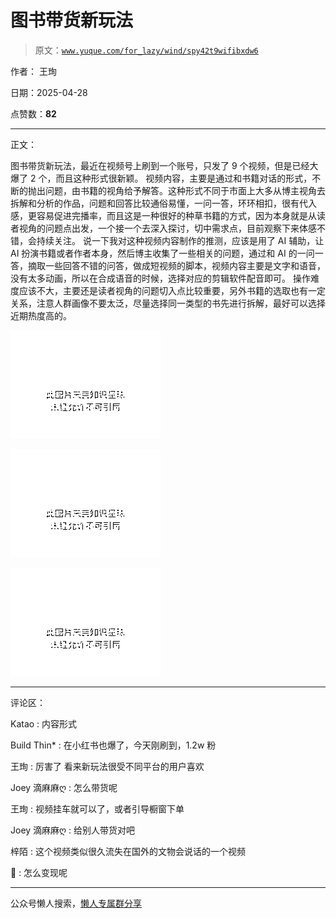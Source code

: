 # 图书带货新玩法

> 原文：[`www.yuque.com/for_lazy/wind/spy42t9wifibxdw6`](https://www.yuque.com/for_lazy/wind/spy42t9wifibxdw6)

作者： 王珣

日期：2025-04-28

点赞数：**82**

* * *

正文：

图书带货新玩法，最近在视频号上刷到一个账号，只发了 9 个视频，但是已经大爆了 2 个，而且这种形式很新颖。
视频内容，主要是通过和书籍对话的形式，不断的抛出问题，由书籍的视角给予解答。这种形式不同于市面上大多从博主视角去拆解和分析的作品，问题和回答比较通俗易懂，一问一答，环环相扣，很有代入感，更容易促进完播率，而且这是一种很好的种草书籍的方式，因为本身就是从读者视角的问题点出发，一个接一个去深入探讨，切中需求点，目前观察下来体感不错，会持续关注。
说一下我对这种视频内容制作的推测，应该是用了 AI 辅助，让 AI 扮演书籍或者作者本身，然后博主收集了一些相关的问题，通过和 AI 的一问一答，摘取一些回答不错的问答，做成短视频的脚本，视频内容主要是文字和语音，没有太多动画，所以在合成语音的时候，选择对应的剪辑软件配音即可。
操作难度应该不大，主要还是读者视角的问题切入点比较重要，另外书籍的选取也有一定关系，注意人群画像不要太泛，尽量选择同一类型的书先进行拆解，最好可以选择近期热度高的。

![](img/05b4bcef39b8188af12030e21762b4ba.png "None")

![](img/08765da478f5df050181219b94dd4bf5.png "None")

![](img/47d938cc5e7bf4e187322c6b5a280b2e.png "None")

* * *

评论区：

Katao : 内容形式

Build Thin* : 在小红书也爆了，今天刚刷到，1.2w 粉

王珣 : 厉害了 看来新玩法很受不同平台的用户喜欢

Joey 滴麻麻ღ : 怎么带货呢

王珣 : 视频挂车就可以了，或者引导橱窗下单

Joey 滴麻麻ღ : 给别人带货对吧

梓陌 : 这个视频类似很久流失在国外的文物会说话的一个视频

🥝 : 怎么变现呢

* * *

公众号懒人搜索，[懒人专属群分享](https://lazybook.fun/#/blog/group)